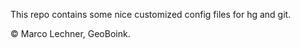 This repo contains some nice customized config files for hg and git.

&copy; Marco Lechner, GeoBoink.
